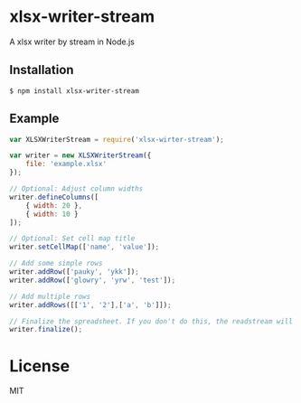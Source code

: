 # xlsx-writer-stream

  A xlsx writer by stream in Node.js

## Installation

```
$ npm install xlsx-writer-stream
```

## Example

```js
var XLSXWriterStream = require('xlsx-wirter-stream');

var writer = new XLSXWriterStream({
    file: 'example.xlsx'
});

// Optional: Adjust column widths
writer.defineColumns([
    { width: 20 },
    { width: 10 }
]);

// Optional: Set cell map title
writer.setCellMap(['name', 'value']);

// Add some simple rows
writer.addRow(['pauky', 'ykk']);
writer.addRow(['glowry', 'yrw', 'test']);

// Add multiple rows
writer.addRows([['1', '2'],['a', 'b']]);

// Finalize the spreadsheet. If you don't do this, the readstream will not end.
writer.finalize();
```

# License

  MIT
